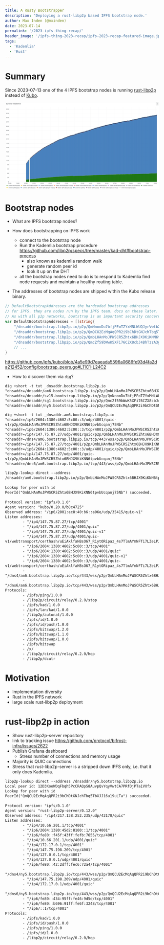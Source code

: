 ```yaml
---
title: A Rusty Bootstrapper
description: 'Deploying a rust-libp2p based IPFS bootstrap node.'
author: Max Inden (@mxinden)
date: 2023-07-14
permalink: '/2023-ipfs-thing-recap/'
header_image: '/ipfs-thing-2023-recap/ipfs-2023-recap-featured-image.jpg'
tags:
  - 'Kademlia'
  - 'Rust'
---
```


# Summary

Since 2023-07-13 one of the 4 IPFS bootstrap nodes is running [rust-libp2p](https://github.com/libp2p/rust-libp2p) instead of [Kubo](https://github.com/ipfs/kubo).

![rust-libp2p bootstrap node establishing its first connections](../assets/2023-07-rust-libp2p-based-ipfs-bootstrap-node-connections-established.png)

# Bootstrap nodes

- What are IPFS bootstrap nodes?

- How does bootstrapping on IPFS work
  - connect to the bootstrap node
  - Run the Kademlia bootstrap procedure https://github.com/libp2p/specs/tree/master/kad-dht#bootstrap-process
    - also known as kademlia random walk
    - generate random peer id
    - look it up on the DHT
  - all the bootstrap nodes need to do is to respond to Kademlia find node requests and maintain a healthy routing table.

- The addresses of bootstrap nodes are shipped within the Kubo release binary.

``` go
// DefaultBootstrapAddresses are the hardcoded bootstrap addresses
// for IPFS. they are nodes run by the IPFS team. docs on these later.
// As with all p2p networks, bootstrap is an important security concern.
var DefaultBootstrapAddresses = []string{
	"/dnsaddr/bootstrap.libp2p.io/p2p/QmNnooDu7bfjPFoTZYxMNLWUQJyrVwtbZg5gBMjTezGAJN",
	"/dnsaddr/bootstrap.libp2p.io/p2p/QmQCU2EcMqAqQPR2i9bChDtGNJchTbq5TbXJJ16u19uLTa",
	"/dnsaddr/bootstrap.libp2p.io/p2p/QmbLHAnMoJPWSCR5Zhtx6BHJX9KiKNN6tpvbUcqanj75Nb",
	"/dnsaddr/bootstrap.libp2p.io/p2p/QmcZf59bWwK5XFi76CZX8cbJ4BhTzzA3gU1ZjYZcYW3dwt",
    // ...
}
```

https://github.com/ipfs/kubo/blob/4a5e99d7eaeada5596a0686fe93d4fa2da212452/config/bootstrap_peers.go#L11C1-L24C2

- How to discover them via `dig`?

```
dig +short -t txt _dnsaddr.bootstrap.libp2p.io
"dnsaddr=/dnsaddr/am6.bootstrap.libp2p.io/p2p/QmbLHAnMoJPWSCR5Zhtx6BHJX9KiKNN6tpvbUcqanj75Nb"
"dnsaddr=/dnsaddr/sv15.bootstrap.libp2p.io/p2p/QmNnooDu7bfjPFoTZYxMNLWUQJyrVwtbZg5gBMjTezGAJN"
"dnsaddr=/dnsaddr/sg1.bootstrap.libp2p.io/p2p/QmcZf59bWwK5XFi76CZX8cbJ4BhTzzA3gU1ZjYZcYW3dwt"
"dnsaddr=/dnsaddr/ny5.bootstrap.libp2p.io/p2p/QmQCU2EcMqAqQPR2i9bChDtGNJchTbq5TbXJJ16u19uLTa"
```

```
dig +short -t txt _dnsaddr.am6.bootstrap.libp2p.io
"dnsaddr=/ip6/2604:1380:4602:5c00::3/udp/4001/quic-v1/p2p/QmbLHAnMoJPWSCR5Zhtx6BHJX9KiKNN6tpvbUcqanj75Nb"
"dnsaddr=/ip6/2604:1380:4602:5c00::3/tcp/4001/p2p/QmbLHAnMoJPWSCR5Zhtx6BHJX9KiKNN6tpvbUcqanj75Nb"
"dnsaddr=/ip4/147.75.87.27/udp/4001/quic/p2p/QmbLHAnMoJPWSCR5Zhtx6BHJX9KiKNN6tpvbUcqanj75Nb"
"dnsaddr=/dns4/am6.bootstrap.libp2p.io/tcp/443/wss/p2p/QmbLHAnMoJPWSCR5Zhtx6BHJX9KiKNN6tpvbUcqanj75Nb"
"dnsaddr=/ip4/147.75.87.27/tcp/4001/p2p/QmbLHAnMoJPWSCR5Zhtx6BHJX9KiKNN6tpvbUcqanj75Nb"
"dnsaddr=/ip6/2604:1380:4602:5c00::3/udp/4001/quic/p2p/QmbLHAnMoJPWSCR5Zhtx6BHJX9KiKNN6tpvbUcqanj75Nb"
"dnsaddr=/ip4/147.75.87.27/udp/4001/quic-v1/p2p/QmbLHAnMoJPWSCR5Zhtx6BHJX9KiKNN6tpvbUcqanj75Nb"
"dnsaddr=/dns6/am6.bootstrap.libp2p.io/tcp/443/wss/p2p/QmbLHAnMoJPWSCR5Zhtx6BHJX9KiKNN6tpvbUcqanj75Nb"
```

```
libp2p-lookup direct --address /dnsaddr/am6.bootstrap.libp2p.io/p2p/QmbLHAnMoJPWSCR5Zhtx6BHJX9KiKNN6tpvbUcqanj75Nb

Lookup for peer with id PeerId("QmbLHAnMoJPWSCR5Zhtx6BHJX9KiKNN6tpvbUcqanj75Nb") succeeded.

Protocol version: "ipfs/0.1.0"
Agent version: "kubo/0.20.0/b8c4725"
Observed address: "/ip6/2001:ac8:40:b6::a06e/udp/35415/quic-v1"
Listen addresses:
        - "/ip4/147.75.87.27/tcp/4001"
        - "/ip4/147.75.87.27/udp/4001/quic"
        - "/ip4/147.75.87.27/udp/4001/quic-v1"
        - "/ip4/147.75.87.27/udp/4001/quic-v1/webtransport/certhash/uEiAklfaHBsO67_R1ytORipaz_4s7TlmAYmNFTi7LZeLPJQ/certhash/uEiAZgVX1dsfgsPDmKkbIO1__8wzC4RypPYAJrab5YB6F_Q"
        - "/ip6/2604:1380:4602:5c00::3/tcp/4001"
        - "/ip6/2604:1380:4602:5c00::3/udp/4001/quic"
        - "/ip6/2604:1380:4602:5c00::3/udp/4001/quic-v1"
        - "/ip6/2604:1380:4602:5c00::3/udp/4001/quic-v1/webtransport/certhash/uEiAklfaHBsO67_R1ytORipaz_4s7TlmAYmNFTi7LZeLPJQ/certhash/uEiAZgVX1dsfgsPDmKkbIO1__8wzC4RypPYAJrab5YB6F_Q"
        - "/dns4/am6.bootstrap.libp2p.io/tcp/443/wss/p2p/QmbLHAnMoJPWSCR5Zhtx6BHJX9KiKNN6tpvbUcqanj75Nb"
        - "/dns6/am6.bootstrap.libp2p.io/tcp/443/wss/p2p/QmbLHAnMoJPWSCR5Zhtx6BHJX9KiKNN6tpvbUcqanj75Nb"
Protocols:
        - /ipfs/ping/1.0.0
        - /libp2p/circuit/relay/0.2.0/stop
        - /ipfs/kad/1.0.0
        - /ipfs/lan/kad/1.0.0
        - /libp2p/autonat/1.0.0
        - /ipfs/id/1.0.0
        - /ipfs/id/push/1.0.0
        - /ipfs/bitswap/1.2.0
        - /ipfs/bitswap/1.1.0
        - /ipfs/bitswap/1.0.0
        - /ipfs/bitswap
        - /x/
        - /libp2p/circuit/relay/0.2.0/hop
        - /libp2p/dcutr
```

# Motivation

- Implementation diversity
- Rust in the IPFS network
- large scale rust-libp2p deployment

# rust-libp2p in action

- Show rust-libp2p-server repository
- link to tracking issue https://github.com/protocol/bifrost-infra/issues/2622
- Publish Grafana dashboard
  - Stress number of connections and memory usage
- Majority is QUIC connections
- Stress that rust-libp2p-server is a stripped down IPFS only, i.e. that it only does Kademlia.

```
libp2p-lookup direct --address /dnsaddr/ny5.bootstrap.libp2p.io
Local peer id: 12D3KooWDqFbqh5PcCRAQpS8AuvpQvYqyVwtCA7PRfDjPTa1VXfx
Lookup for peer with id PeerId("QmQCU2EcMqAqQPR2i9bChDtGNJchTbq5TbXJJ16u19uLTa") succeeded.

Protocol version: "ipfs/0.1.0"
Agent version: "rust-libp2p-server/0.12.0"
Observed address: "/ip4/217.138.252.235/udp/42170/quic"
Listen addresses:
        - "/ip4/10.66.201.1/tcp/4001"
        - "/ip6/2604:1380:45d2:8100::1/tcp/4001"
        - "/ip6/fe80::f45f:43ff:fefb:7655/tcp/4001"
        - "/ip4/10.66.201.1/udp/4001/quic"
        - "/ip4/172.17.0.1/tcp/4001"
        - "/ip4/147.75.198.209/tcp/4001"
        - "/ip4/127.0.0.1/tcp/4001"
        - "/ip4/127.0.0.1/udp/4001/quic"
        - "/ip6/fe80::42:2dff:fec6:72a4/tcp/4001"
        - "/dns4/ny5.bootstrap.libp2p.io/tcp/443/wss/p2p/QmQCU2EcMqAqQPR2i9bChDtGNJchTbq5TbXJJ16u19uLTa"
        - "/ip4/147.75.198.209/udp/4001/quic"
        - "/ip4/172.17.0.1/udp/4001/quic"
        - "/dns6/ny5.bootstrap.libp2p.io/tcp/443/wss/p2p/QmQCU2EcMqAqQPR2i9bChDtGNJchTbq5TbXJJ16u19uLTa"
        - "/ip6/fe80::434:95ff:fe46:9d5d/tcp/4001"
        - "/ip6/fe80::b696:91ff:fe6f:3248/tcp/4001"
        - "/ip6/::1/tcp/4001"
Protocols:
        - /ipfs/kad/1.0.0
        - /ipfs/id/push/1.0.0
        - /ipfs/ping/1.0.0
        - /ipfs/id/1.0.0
        - /libp2p/circuit/relay/0.2.0/hop
```
